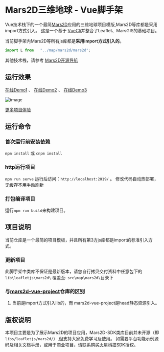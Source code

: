 # Mars2D三维地球 - Vue脚手架
 Vue技术栈下的一个最简[Mars2D](http://mars2d.cn)应用的三维地球项目模版,Mars2D等库都是采用import方式引入。
 这是一个基于 [VueCli](https://cli.vuejs.org/config/)并整合了Leaflet、MarsGIS的基础项目。

当前脚手架内Mars2D等所有js库都是**采用import方式引入的**。
```javascript
import L from   "../map/mars2d/mars2d";
```

 其他技术栈，请参考 [Mars2D开源导航](https://github.com/marsgis/mars2d)
 

## 运行效果 
  [在线Demo1](http://mars2d.cn/project/simple-es5/index.html) 、
 [在线Demo2](http://mars2d.cn/project/simple-es5/index.html?config=config/gcj.json)  、
 [在线Demo3](http://mars2d.cn/project/simple-es5/index.html?config=config/baidu.json) 

 ![image](http://mars2d.cn/project/img/simple-es5.jpg)
 
 [更多项目体验](http://mars2d.cn/project.html)


 
 

## 运行命令
 
### 首次运行前安装依赖
 `npm install` 或 `cnpm install`
 
### http运行项目
 `npm run serve`  运行后访问：`http://localhost:2019/`  。 修改代码自动热部署，无缓存不用手动刷新

### 打包编译项目
 运行`npm run build`来构建项目。 


## 项目说明
 当前仓库是一个最简的项目模板，并且所有第3方js库都是import的标准引入方式。
 
 
### 更新项目
 此脚手架中类库不保证是最新版本，请您自行拷贝交付资料中任意包下的  `lib\leafletjs\mars2d\` 覆盖至: `src\map\mars2d\`目录下
 

### 与[mars2d-vue-project](https://github.com/marsgis/mars2d-vue-project)仓库的区别
1. 当前是import方式引入lib的，而 mars2d-vue-project是head静态资源引入。 

## 版权说明
  本项目主要是为了展示Mars2D的项目应用，Mars2D-SDK类库目前并未开源（即`libs/leafletjs/mars2d/`）,但支持大家免费学习及使用。
  如需要平台功能示例源码及相关文档手册，或用于商业项目，请联系购买[火星科技](http://mars2d.cn)SDK授权。